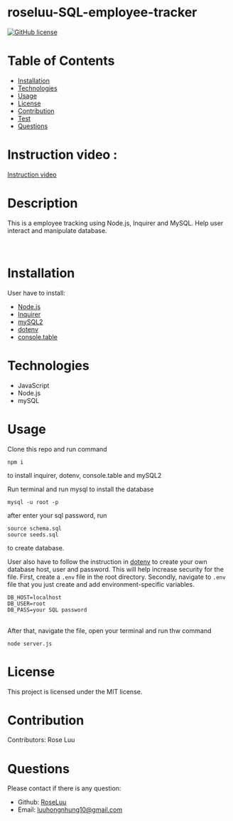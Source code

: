 # roseluu-SQL-employee-tracker

[![GitHub license](https://img.shields.io/badge/license-MIT-blue.svg)](https://choosealicense.com/licenses/mit/#)

  # Table of Contents 
  * [Installation](#installation)
  * [Technologies](#technologies)
  * [Usage](#usage)
  * [License](#license)
  * [Contribution](#contribution)
  * [Test](#test)
  * [Questions](#questions)
 
 # Instruction video : 
  
  [Instruction video](https://drive.google.com/file/d/1DRmIzfuVhap_wYiB3P4fOPqfCXdvtfOD/view)
  
  # Description
  This is a employee tracking using Node.js, Inquirer and MySQL. Help user interact and manipulate database.

  <br />


  # Installation
  User have to install:
  * [Node.js](https://nodejs.org/en/download/)
  * [Inquirer](https://www.npmjs.com/package//inquirer)
  * [mySQL2](https://www.npmjs.com/package/mysql2#installation)
  * [dotenv](https://www.npmjs.com/package/dotenv)
  * [console.table](https://www.npmjs.com/package/console.table)

  # Technologies
  * JavaScript
  * Node.js
  * mySQL

  # Usage
  Clone this repo and run command
  ```
  npm i
  ```
  to install inquirer, dotenv, console.table and mySQL2
  <br />
  
  Run terminal and run mysql to install the database
  ```
  mysql -u root -p
  ```
  after enter your sql password, run
  ```
  source schema.sql
  source seeds.sql
  ```
  to create database.
  <br />

  User also have to follow the instruction in [dotenv](https://www.npmjs.com/package/dotenv) to create your own database host, user and password. This will help increase security for the file. First, create a `.env` file in the root directory. Secondly, navigate to `.env` file that you just create and add environment-specific variables.

  ```
  DB_HOST=localhost
  DB_USER=root
  DB_PASS=your SQL password
  ```
  
  <br />
  After that, navigate the file, open your terminal and run thw command

  ```
  node server.js
  ```
  # License
  This project is licensed under the MIT license. 

  # Contribution
  ​Contributors: 
  Rose Luu

  # Questions
  Please contact if there is any question:
  - Github: [RoseLuu](https://github.com/RoseLuu)
  - Email: luuhongnhung10@gmail.com 